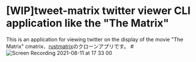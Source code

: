 # [WIP]tweet-matrix twitter viewer CLI application like the "The Matrix"
This is an application for viewing twitter on the display of the movie "The Matrix"
cmatrix、[rustmatrix](https://github.com/meganehouser/rustmatrix)のクローンアプリです。
#![Screen Recording 2021-08-11 at 17 33 00](https://user-images.githubusercontent.com/22652706/129007463-c3a837e7-9147-4ef7-b6f8-86c6dad77cb2.gif)
